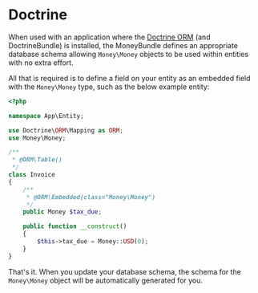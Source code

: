 # Doctrine

When used with an application where the [Doctrine ORM](https://www.doctrine-project.org/projects/orm.html) (and DoctrineBundle) is installed, the MoneyBundle defines an appropriate database schema allowing `Money\Money` objects to be used within entities with no extra effort.

All that is required is to define a field on your entity as an embedded field with the `Money\Money` type, such as the below example entity:

```php
<?php

namespace App\Entity;

use Doctrine\ORM\Mapping as ORM;
use Money\Money;

/**
 * @ORM\Table()
 */
class Invoice
{
    /**
     * @ORM\Embedded(class="Money\Money")
     */
    public Money $tax_due;

    public function __construct()
    {
        $this->tax_due = Money::USD(0);
    }
}
```

That's it. When you update your database schema, the schema for the `Money\Money` object will be automatically generated for you.
